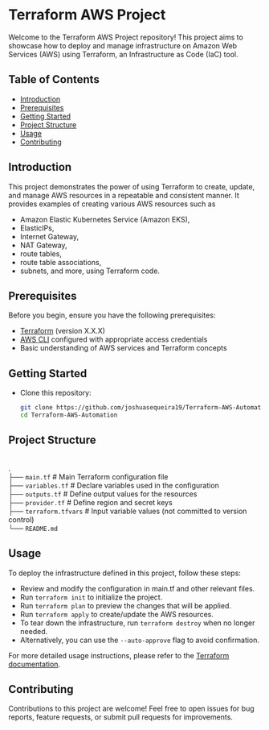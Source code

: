 # Terraform AWS Project

Welcome to the Terraform AWS Project repository! This project aims to showcase how to deploy and manage infrastructure on Amazon Web Services (AWS) using Terraform, an Infrastructure as Code (IaC) tool.

## Table of Contents
- [Introduction](#introduction)
- [Prerequisites](#prerequisites)
- [Getting Started](#getting-started)
- [Project Structure](#project-structure)
- [Usage](#usage)
- [Contributing](#contributing)

## Introduction

This project demonstrates the power of using Terraform to create, update, and manage AWS resources in a repeatable and consistent manner. It provides examples of creating various AWS resources such as 
- Amazon Elastic Kubernetes Service (Amazon EKS), 
- ElasticIPs, 
- Internet Gateway, 
- NAT Gateway, 
- route tables, 
- route table associations, 
- subnets, 
and more, using Terraform code.

## Prerequisites

Before you begin, ensure you have the following prerequisites:

- [Terraform](https://www.terraform.io/downloads.html) (version X.X.X)
- [AWS CLI](https://aws.amazon.com/cli/) configured with appropriate access credentials
- Basic understanding of AWS services and Terraform concepts

## Getting Started

- Clone this repository:

   ```sh
   git clone https://github.com/joshuasequeira19/Terraform-AWS-Automation.git
   cd Terraform-AWS-Automation

## Project Structure

<br />. 
<br />├── `main.tf`            # Main Terraform configuration file
<br />├── `variables.tf`       # Declare variables used in the configuration 
<br />├── `outputs.tf`         # Define output values for the resources
<br />├── `provider.tf`        # Define region and secret keys 
<br />├── `terraform.tfvars`   # Input variable values (not committed to version control) 
<br />└── `README.md`

## Usage

To deploy the infrastructure defined in this project, follow these steps:

- Review and modify the configuration in main.tf and other relevant files.
- Run `terraform init` to initialize the project.
- Run `terraform plan` to preview the changes that will be applied.
- Run `terraform apply` to create/update the AWS resources.
- To tear down the infrastructure, run `terraform destroy` when no longer needed.
- Alternatively, you can use the `--auto-approve` flag to avoid confirmation.

For more detailed usage instructions, please refer to the [Terraform documentation](https://developer.hashicorp.com/terraform/tutorials/aws-get-started/aws-build).

## Contributing

Contributions to this project are welcome! Feel free to open issues for bug reports, feature requests, or submit pull requests for improvements.
